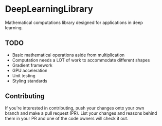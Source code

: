 # DeepLearningLibrary
Mathematical computations library designed for applications in deep learning.

## TODO
- Basic mathematical operations aside from multiplication
- Computation needs a LOT of work to accommodate different shapes
- Gradient framework
- GPU acceleration
- Unit testing
- Styling standards

## Contributing
If you're interested in contributing, push your changes onto your own branch and make a pull request (PR). List your changes and reasons behind them in your PR and one of the code owners will check it out.
